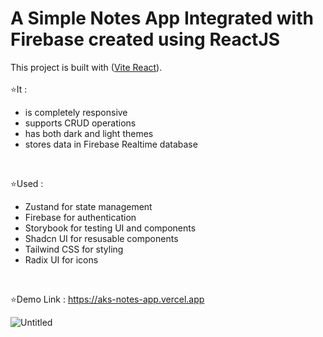 # A Simple Notes App Integrated with Firebase created using ReactJS

This project is built with ([Vite React](https://vitejs.dev/guide)).
</br></br>
⭐It :

<ul>
  <li>is completely responsive</li>
  <li>supports CRUD operations</li>
  <li>has both dark and light themes</li>
  <li>stores data in Firebase Realtime database</li>
</ul>
</br>

⭐Used :

<ul>
  <li>Zustand for state management</li>
<!--   <li>React dnd-kit for drag and drop</li> -->
  <li>Firebase for authentication</li>
  <li>Storybook for testing UI and components</li>
  <li>Shadcn UI for resusable components</li>
  <li>Tailwind CSS for styling</li> 
  <li>Radix UI for icons</li>
</ul>
</br>

⭐Demo Link : https://aks-notes-app.vercel.app
</br>

![Untitled](https://github.com/Akshaypmna18/notes-app/assets/67232475/fd3709ff-c082-4365-b969-0dec3b41bc82)


